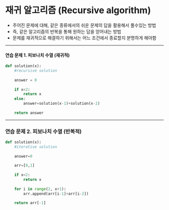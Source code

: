 # 재귀 알고리즘 (Recursive algorithm)
+ 주어진 문제에 대해, 같은 종류에서의 쉬운 문제의 답을 활용해서 풀수있는 방법
+ 즉, 같은 알고리즘의 반복을 통해 원하는 답을 얻어내는 방법
+ 문제를 재귀적으로 해결하기 위해서는 어느 조건에서 종료할지 분명하게 해야함

--------
#### 연습 문제 1. 피보나치 수열 (재귀적)

```python
def solution(x):
    #recursive solution
    
    answer = 0
    
    if x<2:
        return x
    else:
        answer=solution(x-1)+solution(x-2)
    
    return answer
```
--------

### 연습 문제 2. 피보나치 수열 (반복적)

```python
def solution(x):
    #iterative solution
    
    answer=0
    
    arr=[0,1]
    
    if x<2:
        return x
    
    for i in range(2, x+1):
        arr.append(arr[i-1]+arr[i-2])
        
    return arr[-1]
```
